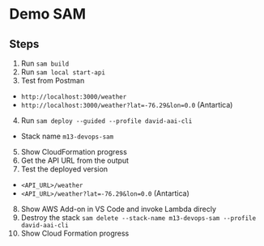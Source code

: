 # Demo SAM

## Steps
1. Run `sam build`
2. Run `sam local start-api`
3. Test from Postman
  - `http://localhost:3000/weather`
  - `http://localhost:3000/weather?lat=-76.29&lon=0.0` (Antartica)
4. Run `sam deploy --guided --profile david-aai-cli`
  - Stack name `m13-devops-sam`
5. Show CloudFormation progress
6. Get the API URL from the output
7. Test the deployed version
  - `<API_URL>/weather`
  - `<API_URL>/weather?lat=-76.29&lon=0.0` (Antartica)
8. Show AWS Add-on in VS Code and invoke Lambda direcly
9. Destroy the stack `sam delete --stack-name m13-devops-sam --profile david-aai-cli`
10. Show Cloud Formation progress
